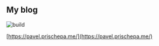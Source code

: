 ## My blog

![build](https://github.com/PavelPrischepa/blog/workflows/build/badge.svg?branch=master)

[https://pavel.prischepa.me/](https://pavel.prischepa.me/)
